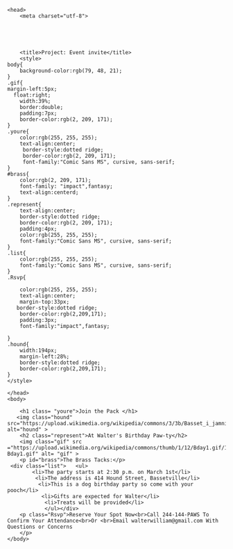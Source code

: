 <!DOCTYPE html>
<html>
 
    <head>
        <meta charset="utf-8">
        
    
        
        
        
        <title>Project: Event invite</title>
        <style>
    body{
        background-color:rgb(79, 48, 21);
    }
    .gif{
    margin-left:5px;
      float:right;
        width:39%;
        border:double;
        padding:7px;
        border-color:rgb(2, 209, 171);
    }
    .youre{
        color:rgb(255, 255, 255);
        text-align:center;
         border-style:dotted ridge;
         border-color:rgb(2, 209, 171);
         font-family:"Comic Sans MS", cursive, sans-serif;
    }
    #brass{
        color:rgb(2, 209, 171);
        font-family: "impact",fantasy;
        text-align:centerd;
    }
    .represent{
        text-align:center;
        border-style:dotted ridge;
        border-color:rgb(2, 209, 171);
        padding:4px;
        color:rgb(255, 255, 255);
        font-family:"Comic Sans MS", cursive, sans-serif;
    }
    .list{
        color:rgb(255, 255, 255);
        font-family:"Comic Sans MS", cursive, sans-serif;
    }
    .Rsvp{
       
        color:rgb(255, 255, 255);
        text-align:center;
        margin-top:33px;
       border-style:dotted ridge;
        border-color:rgb(2,209,171);
        padding:3px;
        font-family:"impact",fantasy;
    
    }
    .hound{
        width:194px;
        margin-left:28%;
        border-style:dotted ridge;
        border-color:rgb(2,209,171);
    }  
    </style>
   
    </head>
    <body>
        
        <h1 class= "youre">Join the Pack </h1>
       <img class="hound" src="https://upload.wikimedia.org/wikipedia/commons/3/3b/Basset_i_jamnik_kroliczy.jpg" alt="hound" >
        <h2 class="represent">At Walter's Birthday Paw-ty</h2>
        <img class="gif" src ="https://upload.wikimedia.org/wikipedia/commons/thumb/1/12/Bday1.gif/112px-Bday1.gif" alt= "gif" >
        <p id="brass">The Brass Tacks:</p>
     <div class="list">   <ul>
            <li>The party starts at 2:30 p.m. on March 1st</li>
             <li>The address is 414 Hound Street, Bassetville</li>
              <li>This is a dog birthday party so come with your pooch</li>
               <li>Gifts are expected for Walter</li>
                <li>Treats will be provided</li>
                </ul></div>
        <p class="Rsvp">Reserve Your Spot Now<br>Call 244-144-PAWS To Confirm Your Attendance<br>Or <br>Email walterwilliam@gmail.com With Questions or Concerns
        </p>
    </body>
</html>
